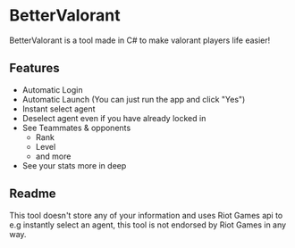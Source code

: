 # BetterValorant
BetterValorant is a tool made in C# to make valorant players life easier!

## Features

- Automatic Login
- Automatic Launch (You can just run the app and click "Yes")
- Instant select agent
- Deselect agent even if you have already locked in
- See Teammates & opponents
  - Rank
  - Level
  - and more
- See your stats more in deep

## Readme

This tool doesn't store any of your information and uses Riot Games api to e.g instantly select an agent, this tool is not endorsed by Riot Games in any way.

